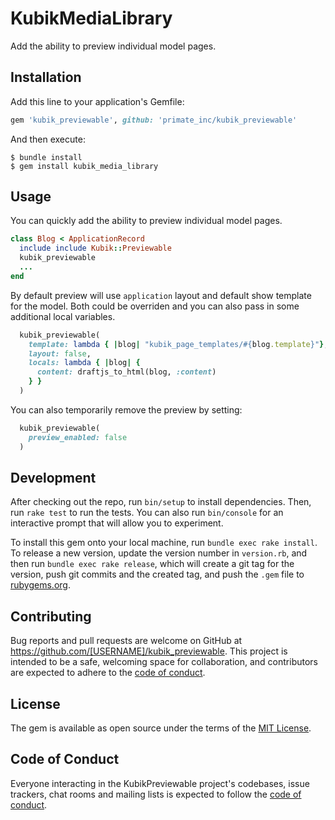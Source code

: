 # KubikMediaLibrary

Add the ability to preview individual model pages.

## Installation

Add this line to your application's Gemfile:

```ruby
gem 'kubik_previewable', github: 'primate_inc/kubik_previewable'
```

And then execute:

    $ bundle install
    $ gem install kubik_media_library

## Usage

You can quickly add the ability to preview individual model pages.

```ruby
class Blog < ApplicationRecord
  include include Kubik::Previewable
  kubik_previewable
  ...
end
```

By default preview will use `application` layout and default show template for the model. Both could be overriden and you can also pass in some additional local variables.

```ruby
  kubik_previewable(
    template: lambda { |blog| "kubik_page_templates/#{blog.template}"},
    layout: false,
    locals: lambda { |blog| {
      content: draftjs_to_html(blog, :content)
    } }
  )
```

You can also temporarily remove the preview by setting:

```ruby
  kubik_previewable(
    preview_enabled: false
  )
```

## Development

After checking out the repo, run `bin/setup` to install dependencies. Then, run `rake test` to run the tests. You can also run `bin/console` for an interactive prompt that will allow you to experiment.

To install this gem onto your local machine, run `bundle exec rake install`. To release a new version, update the version number in `version.rb`, and then run `bundle exec rake release`, which will create a git tag for the version, push git commits and the created tag, and push the `.gem` file to [rubygems.org](https://rubygems.org).

## Contributing

Bug reports and pull requests are welcome on GitHub at https://github.com/[USERNAME]/kubik_previewable. This project is intended to be a safe, welcoming space for collaboration, and contributors are expected to adhere to the [code of conduct](https://github.com/primate-inc/kubik_previewable/blob/master/CODE_OF_CONDUCT.md).

## License

The gem is available as open source under the terms of the [MIT License](https://opensource.org/licenses/MIT).

## Code of Conduct

Everyone interacting in the KubikPreviewable project's codebases, issue trackers, chat rooms and mailing lists is expected to follow the [code of conduct](https://github.com/primate-inc/kubik_previewable/blob/master/CODE_OF_CONDUCT.md).
